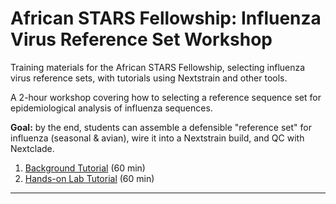 # African STARS Fellowship: Influenza Virus Reference Set Workshop

Training materials for the African STARS Fellowship, selecting influenza virus reference sets, with tutorials using Nextstrain and other tools.

A 2-hour workshop covering how to selecting a reference sequence set for epidemiological analysis of influenza sequences.

**Goal:** by the end, students can assemble a defensible "reference set" for influenza (seasonal & avian), wire it into a Nextstrain build, and QC with Nextclade.

1) [Background Tutorial]() (60 min)
2) [Hands-on Lab Tutorial](https://github.com/giffordlabcvr/african-stars-flu-refset-workshop/new/main) (60 min)


* * * * *



